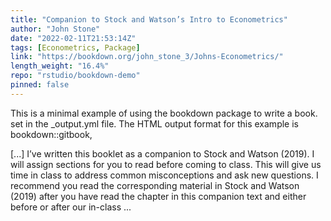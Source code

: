 ```yaml
---
title: "Companion to Stock and Watson’s Intro to Econometrics"
author: "John Stone"
date: "2022-02-11T21:53:14Z"
tags: [Econometrics, Package]
link: "https://bookdown.org/john_stone_3/Johns-Econometrics/"
length_weight: "16.4%"
repo: "rstudio/bookdown-demo"
pinned: false
---
```


<p>This is a minimal example of using the bookdown package to write a book.
set in the _output.yml file.
The HTML output format for this example is bookdown::gitbook,</p> [...] I’ve written this booklet as a companion to Stock and Watson (2019). I will assign sections for you to read before coming to class. This will give us time in class to address common misconceptions and ask new questions. I recommend you read the corresponding material in Stock and Watson (2019) after you have read the chapter in this companion text and either before or after our in-class ...
